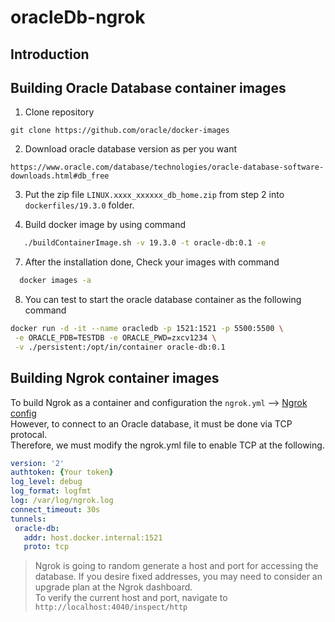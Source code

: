 # oracleDb-ngrok
## Introduction
## Building Oracle Database container images
1. Clone repository
```git
git clone https://github.com/oracle/docker-images
```
2. Download oracle database version as per you want
```git
https://www.oracle.com/database/technologies/oracle-database-software-downloads.html#db_free
```
3. Put the zip file `LINUX.xxxx_xxxxxx_db_home.zip` from step 2 into `dockerfiles/19.3.0` folder.
   
6. Build docker image by using command
```sh
   ./buildContainerImage.sh -v 19.3.0 -t oracle-db:0.1 -e     
```
7. After the installation done, Check your images with command
```sh
  docker images -a   
```
8. You can test to start the oracle database container as the following command
 ```sh
docker run -d -it --name oracledb -p 1521:1521 -p 5500:5500 \
  -e ORACLE_PDB=TESTDB -e ORACLE_PWD=zxcv1234 \
  -v ./persistent:/opt/in/container oracle-db:0.1 
 ``` 
## Building Ngrok container images
To build Ngrok as a container and configuration the `ngrok.yml`  --> [Ngrok config](https://github.com/santipabWannakiri/spring-boot-container-cicd?tab=readme-ov-file#ngrok)\
However, to connect to an Oracle database, it must be done via TCP protocal.\
Therefore, we must modify the ngrok.yml file to enable TCP at the following.
 ```yml
version: '2'
authtoken: {Your token}
log_level: debug
log_format: logfmt
log: /var/log/ngrok.log
connect_timeout: 30s
tunnels:
  oracle-db:
    addr: host.docker.internal:1521
    proto: tcp
 ```
> Ngrok is going to random generate a host and port for accessing the database.
> If you desire fixed addresses, you may need to consider an upgrade plan at the Ngrok dashboard.\
> To verify the current host and port, navigate to `http://localhost:4040/inspect/http`

